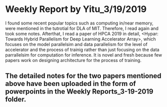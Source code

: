 Weekly Report by Yitu_3/19/2019
===================
I found some recent popular topics such as computing in/near memory, were mentioned in the tutrotial for DLA of MIT. Therefore, I read
<Efficient Processing of Deep Neural Networks: A Tutorial and Survey> again and took some notes. Afterthat, I read a paper of HPCA 2019
in detail, <Hypar: Towards Hybrid Parallelism for Deep Learning Accelerator Array>, which focuses on the model parallelsim and data 
parallelism for the level of accelerator and the process of trainig rather than just focusing on the data parrallelsim for computation 
for inference. It is novel and fresh because few papers work on designing architecture for the process of training.

The detailed notes for the two papers mentioned above have been uploaded in the form of powerpoints in the Weekly Reports_3-19-2019 folder.
--------------------
